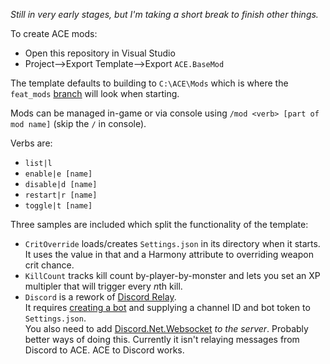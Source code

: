 *Still in very early stages, but I'm taking a short break to finish other things.*

To create ACE mods:

* Open this repository in Visual Studio
* Project-->Export Template-->Export `ACE.BaseMod`

The template defaults to building to `C:\ACE\Mods` which is where the `feat_mods` [branch](https://github.com/aquafir/ACE/tree/feat_mods) will look when starting.

Mods can be managed in-game or via console using `/mod <verb> [part of mod name]` (skip the `/` in console).  

Verbs are:

* `list|l`
* `enable|e [name]`
* `disable|d [name]`
* `restart|r [name]`
* `toggle|t [name]`


Three samples are included which split the functionality of the template:

* `CritOverride` loads/creates `Settings.json` in its directory when it starts.  It uses the value in that and a Harmony attribute to overriding weapon crit chance.
* `KillCount` tracks kill count by-player-by-monster and lets you set an XP multipler that will trigger every *n*th kill.
* `Discord` is a rework of [Discord Relay](https://github.com/aquafir/ACE/wiki/Discord-Relay).  
  It requires [creating a bot](https://github.com/aquafir/ACE/wiki/Discord-Relay#your-bot) and supplying a channel ID and bot token to `Settings.json`.  
  You also need to add [Discord.Net.Websocket](https://www.nuget.org/packages/Discord.Net.WebSocket) *to the server*.  Probably better ways of doing this.
  Currently it isn't relaying messages from Discord to ACE.  ACE to Discord works.
